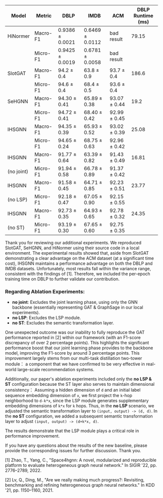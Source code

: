 | Model     | Metric     | DBLP                | IMDB               | ACM                | DBLP Runtime (ms) |
| --------- | ---------- | ------------------- | ------------------ | ------------------ | ----------------- |
| HiNormer  | Macro-F1   | 0.9386 ± 0.0021     | 0.6469 ± 0.0112    | bad result         | 79.15             |
|           | Micro-F1   | 0.9425 ± 0.0019     | 0.6781 ± 0.0058    | bad result         |                   |
| SlotGAT   | Macro-F1   | 94.2 ± 0.4          | 63.8 ± 0.9         | 93.7 ± 0.4         | 186.6             |
|           | Micro-F1   | 94.6 ± 0.4          | 68.4 ± 0.5         | 93.6 ± 0.4         |                   |
| SeHGNN    | Macro-F1   | 94.30 ± 0.41        | 65.89 ± 0.38       | 93.07 ± 0.44       | 19.2              |
|           | Micro-F1   | 94.72 ± 0.41        | 68.40 ± 0.42       | 92.99 ± 0.45       |                   |
| IHSGNN    | Macro-F1   | 94.35 ± 0.39        | 65.93 ± 0.52       | 93.02 ± 0.39       | 25.08             |
|           | Micro-F1   | 94.65 ± 0.24        | 68.75 ± 0.63       | 92.96 ± 0.42       |                   |
| IHSGNN    | Macro-F1   | 91.77 ± 0.64        | 63.39 ± 0.82       | 91.43 ± 0.49       | 16.81             |
| (no joint)| Micro-F1   | 91.94 ± 0.58        | 66.78 ± 0.89       | 91.37 ± 0.42       |                   |
| IHSGNN    | Macro-F1   | 91.58 ± 0.45        | 64.71 ± 0.85       | 92.23 ± 0.51       | 23.77             |
| (no LSP)  | Micro-F1   | 92.18 ± 0.47        | 67.05 ± 0.90       | 92.15 ± 0.55       |                   |
| IHSGNN    | Macro-F1   | 92.73 ± 0.35        | 64.93 ± 0.65       | 92.78 ± 0.32       | 24.35             |
| (no ST)   | Micro-F1   | 93.19 ± 0.30        | 67.65 ± 0.60       | 92.75 ± 0.35       |                   |

Thank you for reviewing our additional experiments. We reproduced SlotGAT, SeHGNN, and HiNormer using their source code in a local environment. 
The experimental results showed that, aside from SlotGAT demonstrating a clear advantage on the ACM dataset (at a significant time cost), 
IHSGNN maintains a performance advantage on both the DBLP and IMDB datasets. Unfortunately, most results fall within the variance range, 
consistent with the findings of [1]. Therefore, we included the per-epoch training time on DBLP to further validate our contribution.

### Regarding Ablation Experiments:
- **no joint**: Excludes the joint learning phase, using only the GNN backbone (essentially representing GAT & GraphSage in our local experiments).
- **no LSP**: Excludes the LSP module.
- **no ST**: Excludes the semantic transformation layer.

One unexpected outcome was our inability to fully reproduce the GAT performance reported in [2] within our framework (with an F1-score discrepancy of over 2 percentage points). 
This highlights the significant performance boost that our joint learning phase provides to the backbone model, improving the F1-score by around 3 percentage points. 
This improvement largely stems from our multi-task distillation two-tower module： a component that we have confirmed to be very effective in real-world large-scale recommendation systems.

Additionally, our paper's ablation experiments included only the **no LSP & ST** configuration because the ST layer also serves to maintain dimensional consistency：
Assuming a hidden dimension of `d` and an initial label sequence embedding dimension of `x`, we first project the `k`-hop neighborhood to `d-k*x`, 
since the LSP module generates supplementary embedding dimensions of `k*x` for `k` hops. Thus, in the **no LSP** scenario, 
we adjusted the semantic transformation layer to `(input, output) -> (d, d)`. In the **no ST** configuration, we added a subsequent semantic transformation layer to adjust `(input, output) -> (d+k*x, d)`.

The results demonstrate that the LSP module plays a critical role in performance improvement.

If you have any questions about the results of the new baseline, please provide the corresponding issues for further discussion. Thank you.

[1] Zhao, T., Yang, C., "Space4hgnn: A novel, modularized and reproducible platform to evaluate heterogeneous graph neural network." In SIGIR '22, pp. 2776–2789, 2022.

[2] Lv, Q., Ding, M., "Are we really making much progress?: Revisiting, benchmarking and refining heterogeneous graph neural networks." In KDD '21, pp. 1150–1160, 2021.
